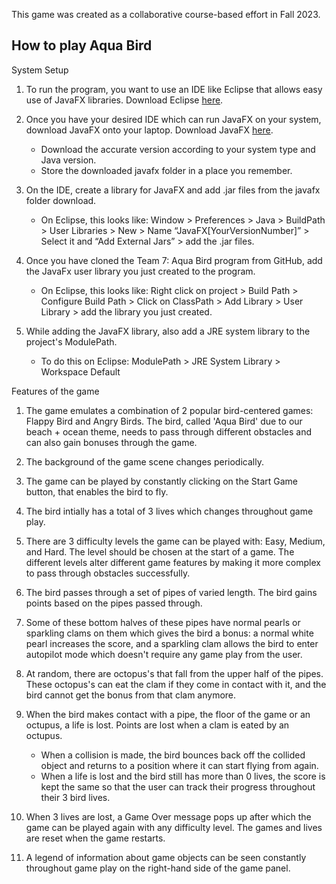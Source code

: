 This game was created as a collaborative course-based effort in Fall 2023.

## How to play Aqua Bird

System Setup
1. To run the program, you want to use an IDE like Eclipse that allows easy use of JavaFX libraries. Download Eclipse [here](https://www.eclipse.org/downloads/).

2. Once you have your desired IDE which can run JavaFX on your system, download JavaFX onto your laptop. Download JavaFX [here](https://gluonhq.com/products/javafx/).
	- Download the accurate version according to your system type and Java version.
	- Store the downloaded javafx folder in a place you remember.

3. On the IDE, create a library for JavaFX and add .jar files from the javafx folder download.
	- On Eclipse, this looks like: Window > Preferences > Java > BuildPath > User Libraries >
          						   New > Name “JavaFX[YourVersionNumber]” > Select it and “Add External Jars” > add the .jar files.

4. Once you have cloned the Team 7: Aqua Bird program from GitHub, add the JavaFx user library you just created to the program.
	- On Eclipse, this looks like: Right click on project > Build Path > Configure Build Path >
								   Click on ClassPath > Add Library > User Library > add the library you just created.

5. While adding the JavaFX library, also add a JRE system library to the project's ModulePath.
	- To do this on Eclipse: ModulePath > JRE System Library > Workspace Default

Features of the game
1. The game emulates a combination of 2 popular bird-centered games: Flappy Bird and Angry Birds. The bird, called 'Aqua Bird' due to our beach + ocean theme, needs to pass through different obstacles and can also gain bonuses through the game.

2. The background of the game scene changes periodically.

3. The game can be played by constantly clicking on the Start Game button, that enables the bird to fly. 

4. The bird intially has a total of 3 lives which changes throughout game play.

5. There are 3 difficulty levels the game can be played with: Easy, Medium, and Hard. The level should be chosen at the start of a game. The different levels alter different game features by making it more complex to pass through obstacles successfully. 

6. The bird passes through a set of pipes of varied length. The bird gains points based on the pipes passed through.

7. Some of these bottom halves of these pipes have normal pearls or sparkling clams on them which gives the bird a bonus: a normal white pearl increases the score, and a sparkling clam allows the bird to enter autopilot mode which doesn't require any game play from the user.

8. At random, there are octopus's that fall from the upper half of the pipes. These octopus's can eat the clam if they come in contact with it, and the bird cannot get the bonus from that clam anymore.

9. When the bird makes contact with a pipe, the floor of the game or an octupus, a life is lost. Points are lost when a clam is eated by an octupus.
	- When a collision is made, the bird bounces back off the collided object and returns to a position where it can start flying from again. 
	- When a life is lost and the bird still has more than 0 lives, the score is kept the same so that the user can track their progress throughout their 3 bird lives. 

10. When 3 lives are lost, a Game Over message pops up after which the game can be played again with any difficulty level. The games and lives are reset when the game restarts.

11. A legend of information about game objects can be seen constantly throughout game play on the right-hand side of the game panel.






